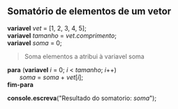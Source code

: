 ## Somatório de elementos de um vetor

**variavel** *vet* = [1, 2, 3, 4, 5];<br>
**variavel** *tamanho* = *vet*.*comprimento*;<br>
**variavel** *soma* = 0;

>Soma elementos a atribui à variavel soma

**para** (**variavel** *i* = 0; *i* < *tamanho*; *i*++)<br>
&emsp;&emsp;*soma* = *soma* + *vet*[*i*];<br>
**fim-para**

**console.escreva**("Resultado do somatorio: *soma*");